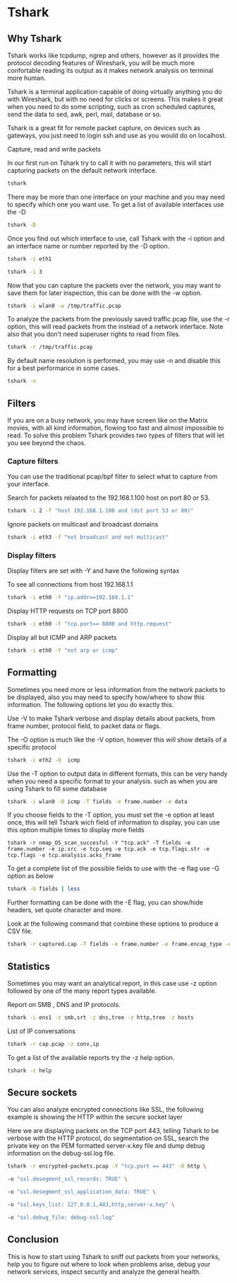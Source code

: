 # Tshark

## Why Tshark


Tshark works like tcpdump, ngrep and others, however as it provides the protocol decoding features of Wireshark, you will be much more confortable reading its output as it makes network analysis on terminal more human.

Tshark is a terminal application capable of doing virtually anything you do with Wireshark, but with no need for clicks or screens. This makes it great when you need to do some scripting, such as cron scheduled captures, send the data to sed, awk, perl, mail, database or so.

Tshark is a great fit for remote packet capture, on devices such as gateways, you just need to login ssh and use as you would do  on localhost.

Capture, read and write packets

In our first run on Tshark try to call it with no parameters, this will start capturing packets on the default network interface.
```bash
tshark
```

There may be more than one interface on your machine and you may need to specify which one you want use. To get a list of available interfaces use the -D
```bash
tshark -D
```

Once you find out which interface to use, call Tshark with the -i option and  an interface name or number reported by the -D option.
```bash
tshark -i eth1

tshark -i 3
```

Now that you can capture the packets over the network, you may want to save them for later inspection, this can be done with the -w option.
```bash
tshark -i wlan0 -w /tmp/traffic.pcap
```

To analyze the packets from the previously saved traffic.pcap file, use the -r option, this will read packets from the instead of a network interface. Note also that you don't need superuser rights to read from files.
```bash
tshark -r /tmp/traffic.pcap
```

By default name resolution is performed, you may  use -n and disable this for a best performance in some cases.
```bash
tshark -n
```


## Filters

If you are on a busy network, you may have screen like on the Matrix movies, with all kind information, flowing too fast and almost impossible to read. To solve this problem Tshark provides two types of filters that will let you see beyond the chaos.


### Capture filters

You can use the traditional pcap/bpf  filter to select what to capture from your interface.

Search for packets relaated to the 192.168.1.100 host on port 80 or 53.
```bash
tshark -i 2 -f "host 192.168.1.100 and (dst port 53 or 80)"
```

Ignore packets on multicast and broadcast domains
```bash
tshark -i eth3 -f "not broadcast and not multicast"
```


### Display filters

Display  filters are  set with -Y  and have the following  syntax

To see all connections from  host 192.168.1.1
```bash
tshark -i eth0 -Y "ip.addr==192.168.1.1"
```

Display HTTP requests on TCP port 8800
```bash
tshark -i eth0 -Y "tcp.port== 8800 and http.request"
```

Display all but ICMP and ARP packets
```bash
tshark -i eth0 -Y "not arp or icmp"
```


## Formatting

Sometimes you need more or less information from the network packets to be displayed, also you may need to specify how/where to show this information. The following options let you do exactly this.

Use -V to make Tshark verbose and display details about packets, from frame number, protocol field, to packet data or flags.

The -O option is much like the -V option, however this will show details of a specific protocol
```bash
tshark -i eth2 -O  icmp
```

Use the -T option to output data in different formats, this can be very handy when you need a specific format to your analysis. such as when you are using Tshark to fill some database
```bash
tshark -i wlan0 -O icmp -T fields -e frame.number -e data
```

If you choose fields to the -T option, you must set the -e option at least once, this will tell Tshark wich field of information to display, you can use this option multiple times to display more fields
```
tshark -r nmap_OS_scan_succesful -Y "tcp.ack" -T fields -e frame.number -e ip.src -e tcp.seq -e tcp.ack -e tcp.flags.str -e tcp.flags -e tcp.analysis.acks_frame
```

To get a complete list of the possible fields to use with the -e flag use -G option as below
```bash
tshark -G fields | less
```

Further formatting can be done with the -E flag, you can show/hide headers, set quote character  and more.

Look at the  following command that combine these options to produce a CSV file.
```bash
tshark -r captured.cap -T fields -e frame.number -e frame.encap_type -e frame.protocols -e frame.len -e ip.addr -E separator=, -E quote=d > outfile.csv
```


## Statistics

Sometimes you may want an analytical report, in this case use -z option followed by one of the many report types available.

Report on SMB , DNS and IP protocols.
```bash
tshark -i ens1 -z smb,srt -z dns,tree -z http,tree -z hosts
```

List of IP conversations
```bash
tshark -r cap.pcap -z conv,ip
```

To get a list of the available reports try the -z help option.
```bash
tshark -z help
```


## Secure sockets

You can also analyze encrypted connections like SSL, the following example is showing the HTTP within the secure socket layer

Here we are displaying packets on the TCP port 443, telling Tshark to be verbose with the HTTP protocol, do segmentation on SSL, search the private key on the PEM formatted server-x.key file and dump debug information on the debug-ssl.log file.
```bash
tshark -r encrypted-packets.pcap -Y "tcp.port == 443" -O http \

-o "ssl.desegment_ssl_records: TRUE" \

-o "ssl.desegment_ssl_application_data: TRUE" \

-o "ssl.keys_list: 127.0.0.1,443,http,server-x.key" \

-o "ssl.debug_file: debug-ssl.log"
```


## Conclusion

This is how to start using Tshark to sniff  out packets from your networks,  help you to figure out where to look when problems arise, debug your network services, inspect security and  analyze the general health.

